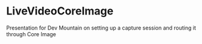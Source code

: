 # LiveVideoCoreImage
Presentation for Dev Mountain on setting up a capture session and routing it through Core Image

